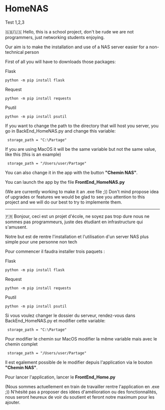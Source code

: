 # HomeNAS
Test 1,2,3

🇬🇧/🇺🇸
Hello, this is a school project, don't be rude we are not programmers, just networking students enjoying. 

Our aim is to make the installation and use of a NAS server easier for a non-technical person

First of all you will have to downloads those packages:

Flask 

`python -m pip install flask`

Request

`python -m pip install requests`

Psutil

`python -m pip install psutil`

If you want to change the path to the directory that will host you server, you go in BackEnd_HomeNAS.py and change this variable:

     storage_path = "C:\Partage"

If you are using MacOS it will be the same variable but not the same value, like this (this is an example)

     storage_path = "/Users/user/Partage"
     
You can also change it in the app with the button **"Chemin NAS"**.

You can launch the app by the file **FrontEnd_HomeNAS.py**

(We are currently working to make it an .exe file ;))
Don't mind propose idea of upgrades or features we would be glad to see you attention to this project and we will do our best to try to implemente them.

--------------------------------------------------------------------------------------------------------------------------------------------------------------------


🇫🇷
Bonjour, ceci est un projet d'école, ne soyez pas trop dure nous ne sommes pas programmeurs, juste des étudiant en infrastructure qui s'amusent.

Notre but est de rentre l'installation et l'utilisation d'un server NAS plus simple pour une personne non tech

Pour commencer il faudra installer trois paquets :

Flask 

`python -m pip install flask`

Request

`python -m pip install requests`

Psutil

`python -m pip install psutil`

Si vous voulez changer le dossier du serveur, rendez-vous dans BackEnd_HomeNAS.py et modifier cette variable:

     storage_path = "C:\Partage"

Pour modifier le chemin sur MacOS modifier la même variable mais avec le chemin complet

     storage_path = "/Users/user/Partage"
     
Il est egalement possible de le modifier depuis l'application via le bouton **"Chemin NAS"**.

Pour lancer l'application, lancer le **FrontEnd_Home.py**

(Nous sommes actuellement en train de travailler rentre l'application en .exe ;))
N'hésité pas a proposer des idées d'amélioration ou des fonctionnalités, nous seront heureux de voir du soutient et feront notre maximum pour les ajouter.
